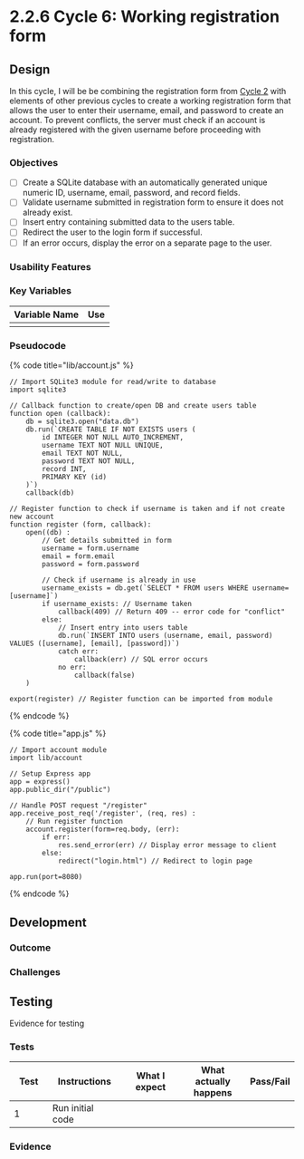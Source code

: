 # 2.2.6 Cycle 6: Working registration form

## Design

In this cycle, I will be be combining the registration form from [Cycle 2](cycle-2.md) with elements of other previous cycles to create a working registration form that allows the user to enter their username, email, and password to create an account. To prevent conflicts, the server must check if an account is already registered with the given username before proceeding with registration.

### Objectives

* [ ] Create a SQLite database with an automatically generated unique numeric ID, username, email, password, and record fields.
* [ ] Validate username submitted in registration form to ensure it does not already exist.
* [ ] Insert entry containing submitted data to the users table.
* [ ] Redirect the user to the login form if successful.
* [ ] If an error occurs, display the error on a separate page to the user.

### Usability Features

### Key Variables

| Variable Name | Use |
| ------------- | --- |
|               |     |

### Pseudocode

{% code title="lib/account.js" %}
```
// Import SQLite3 module for read/write to database
import sqlite3

// Callback function to create/open DB and create users table
function open (callback):
    db = sqlite3.open("data.db")
    db.run(`CREATE TABLE IF NOT EXISTS users (
        id INTEGER NOT NULL AUTO_INCREMENT,
        username TEXT NOT NULL UNIQUE,
        email TEXT NOT NULL,
        password TEXT NOT NULL,
        record INT,
        PRIMARY KEY (id)
    )`)
    callback(db)

// Register function to check if username is taken and if not create new account
function register (form, callback):
    open((db) : 
        // Get details submitted in form
        username = form.username
        email = form.email
        password = form.password
    
        // Check if username is already in use
        username_exists = db.get(`SELECT * FROM users WHERE username=[username]`)
        if username_exists: // Username taken
            callback(409) // Return 409 -- error code for "conflict"
        else:
            // Insert entry into users table
            db.run(`INSERT INTO users (username, email, password) VALUES ([username], [email], [password])`)
            catch err:
                callback(err) // SQL error occurs
            no err:
                callback(false)
    )

export(register) // Register function can be imported from module
```
{% endcode %}

{% code title="app.js" %}
```
// Import account module
import lib/account

// Setup Express app
app = express()
app.public_dir("/public")

// Handle POST request "/register"
app.receive_post_req('/register', (req, res) :
    // Run register function
    account.register(form=req.body, (err): 
        if err:
            res.send_error(err) // Display error message to client
        else:
            redirect("login.html") // Redirect to login page

app.run(port=8080)
```
{% endcode %}

## Development

### Outcome



### Challenges



## Testing

Evidence for testing

### Tests

<table><thead><tr><th width="95">Test</th><th width="158">Instructions</th><th width="171">What I expect</th><th width="174">What actually happens</th><th>Pass/Fail</th></tr></thead><tbody><tr><td>1</td><td>Run initial code</td><td></td><td></td><td></td></tr></tbody></table>

### Evidence


